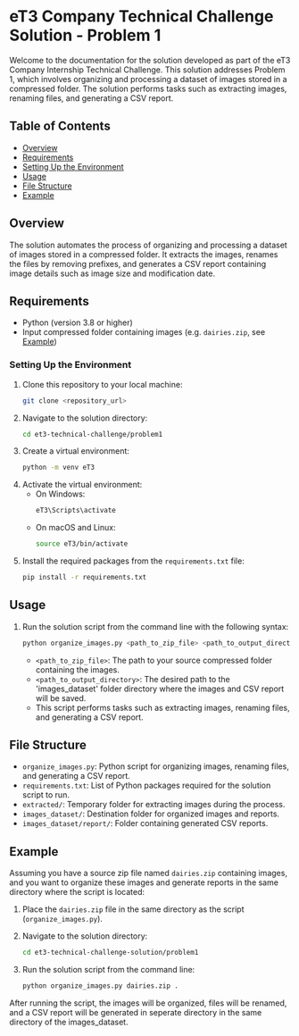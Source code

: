 # eT3 Company Technical Challenge Solution - Problem 1

Welcome to the documentation for the solution developed as part of the eT3 Company Internship Technical Challenge. This solution addresses Problem 1, which involves organizing and processing a dataset of images stored in a compressed folder. The solution performs tasks such as extracting images, renaming files, and generating a CSV report.

## Table of Contents

- [Overview](#overview)
- [Requirements](#requirements)
- [Setting Up the Environment](#setting-up-the-environment)
- [Usage](#usage)
- [File Structure](#file-structure)
- [Example](#example)

## Overview

The solution automates the process of organizing and processing a dataset of images stored in a compressed folder. It extracts the images, renames the files by removing prefixes, and generates a CSV report containing image details such as image size and modification date.

## Requirements

- Python (version 3.8 or higher)
- Input compressed folder containing images (e.g. `dairies.zip`, see [Example](#example))

### Setting Up the Environment

1. Clone this repository to your local machine:
    ```bash
    git clone <repository_url>
    ```
2. Navigate to the solution directory:
    ```bash
    cd et3-technical-challenge/problem1
    ```
3. Create a virtual environment:
    ```bash
    python -m venv eT3
    ```
4. Activate the virtual environment:
    - On Windows:
        ```bash
        eT3\Scripts\activate
        ```
    - On macOS and Linux:
        ```bash
        source eT3/bin/activate
        ```
5. Install the required packages from the `requirements.txt` file:
    ```bash
    pip install -r requirements.txt
    ```

## Usage

1. Run the solution script from the command line with the following syntax:
    ```bash
    python organize_images.py <path_to_zip_file> <path_to_output_directory>
    ```
    - `<path_to_zip_file>`: The path to your source compressed folder containing the images.
    - `<path_to_output_directory>`: The desired path to the 'images_dataset' folder directory where the images and CSV report will be saved.
    - This script performs tasks such as extracting images, renaming files, and generating a CSV report.

## File Structure

- `organize_images.py`: Python script for organizing images, renaming files, and generating a CSV report.
- `requirements.txt`: List of Python packages required for the solution script to run.
- `extracted/`: Temporary folder for extracting images during the process.
- `images_dataset/`: Destination folder for organized images and reports.
- `images_dataset/report/`: Folder containing generated CSV reports.

## Example

Assuming you have a source zip file named `dairies.zip` containing images, and you want to organize these images and generate reports in the same directory where the script is located:

1. Place the `dairies.zip` file in the same directory as the script (`organize_images.py`).

2. Navigate to the solution directory:
    ```bash
    cd et3-technical-challenge-solution/problem1
    ```

3. Run the solution script from the command line:
    ```bash
    python organize_images.py dairies.zip .
    ```

After running the script, the images will be organized, files will be renamed, and a CSV report will be generated in seperate directory in the same directory of the images_dataset.
